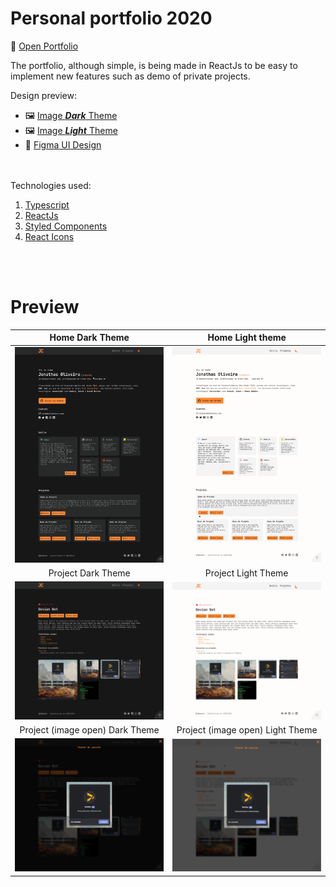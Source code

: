 # Personal portfolio 2020

🔗 [Open Portfolio](https://johncovv.com)

The portfolio, although simple, is being made in ReactJs to be easy to implement new features such as demo of private projects.

Design preview:

- 🖼 [Image ***Dark*** Theme](#dark-theme)
- 🖼 [Image ***Light*** Theme](#light-theme)
- 🔗 [Figma UI Design](https://www.figma.com/file/ye5EZZmb9yJq9DshE9BgK9/Profile?node-id=1%3A2)

<br>
<br>
Technologies used:

1. [Typescript](https://github.com/microsoft/TypeScript)
2. [ReactJs](https://github.com/facebook/react)
3. [Styled Components](https://github.com/styled-components/styled-components)
4. [React Icons](https://github.com/react-icons/react-icons)

<br>
<br>

# Preview

Home Dark Theme             | Home Light theme
:-------------------------:|:-------------------------:
![](./assets/home-dark.png)  |  ![](./assets/home-light.png)
Project Dark Theme  |  Project Light Theme
![](./assets/project-dark.png)  |  ![](./assets/project-light.png)
Project (image open) Dark Theme  |  Project (image open) Light Theme
![](./assets/project-popup-dark.png)  |  ![](./assets/project-popup-light.png)
